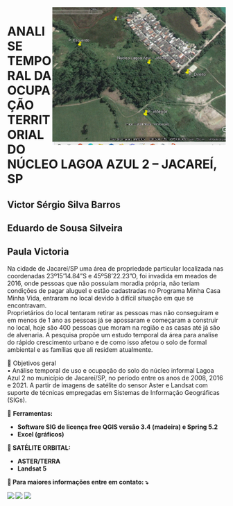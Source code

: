 <img src="04062016.gif" min-width="400px" max-width="400px" width="400px" align="right" alt="Computador iuriCode">
<p>
  <H1><b> ANALISE TEMPORAL DA OCUPAÇÃO
TERRITORIAL DO NÚCLEO LAGOA AZUL 2 –
JACAREÍ, SP </b> </H1>
  <H2><b> Victor Sérgio Silva Barros </b> </H2>
  <H2><b> Eduardo de Sousa Silveira</b> </H2>
  <H2><b> Paula Victoria</b> </H2>
</p> 

<p align="left">  
  Na cidade de Jacareí/SP uma área de propriedade particular localizada nas coordenadas
23º15’14.84”S e 45º58’22.23”O, foi invadida em meados de 2016, onde pessoas que não
possuíam moradia própria, não teriam condições de pagar aluguel e estão cadastradas no
Programa Minha Casa Minha Vida, entraram no local devido à difícil situação em que se
encontravam.<br>
Proprietários do local tentaram retirar as pessoas mas não conseguiram e em menos de 1
ano as pessoas já se apossaram e começaram a construir no local, hoje são 400 pessoas que
moram na região e as casas até já são de alvenaria.
A pesquisa propõe um estudo temporal da área para analise do rápido crescimento urbano e
de como isso afetou o solo de formal ambiental e as famílias que ali residem atualmente.<br>
</p>

<p align="left">
  🦄 Objetivos geral<br>
• Análise temporal de uso e ocupação do solo do núcleo informal Lagoa Azul 2 no
município de Jacareí/SP, no período entre os anos de 2008, 2016 e 2021. A partir
de imagens de satélite do sensor Aster e Landsat com suporte de técnicas
empregadas em Sistemas de Informação Geográficas (SIGs).
</p>

<p align="left">
  💼 <b>Ferramentas:</b> <br>
<ul>
    <li><strong>Software SIG de licença free QGIS versão 3.4 (madeira) e Spring 5.2</li>
    <li><strong>Excel (gráficos)</strong></li>
</ul>
</p>
<p align="left">
  💼 SATÉLITE ORBITAL: <br>
    <ul>
        <li>    <strong>ASTER/TERRA</strong> </li>
        <li>    <strong>Landsat 5</strong></li>
    </ul>
</p>

<p align="left">
  💌 Para maiores informações entre em contato: ⤵️
</p>

<p align="left">
  <a href="#" alt="Gmail">
  <img src="https://img.shields.io/badge/-Gmail-FF0000?style=flat-square&labelColor=FF0000&logo=gmail&logoColor=white&link=mailto:vicssb@gmail.com" /></a>

  <a href="#" alt="Linkedin">
  <img src="https://img.shields.io/badge/-Linkedin-0e76a8?style=flat-square&logo=Linkedin&logoColor=white&link=https://www.linkedin.com/in/victor-sergio-silva-barros/" /></a>

  <a href="#" alt="WhatsApp">
  <img src="https://img.shields.io/badge/-WhatsApp-25d366?style=flat-square&labelColor=25d366&logo=whatsapp&logoColor=white&link=https://wa.me/5512987085327"/></a>

  </p>  
